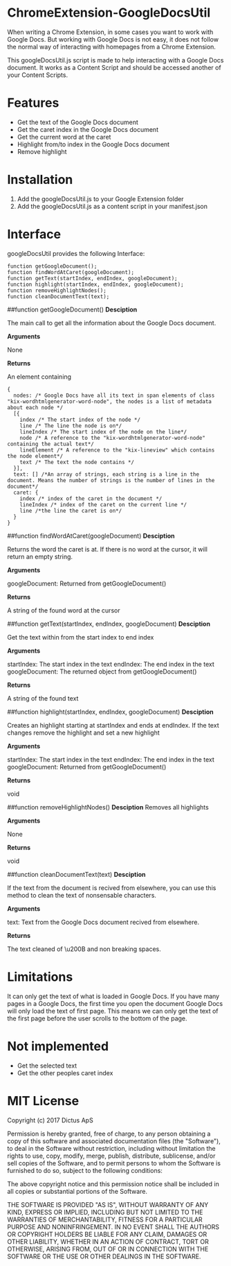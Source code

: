 # ChromeExtension-GoogleDocsUtil
When writing a Chrome Extension, in some cases you want to work with Google Docs. 
But working with Google Docs is not easy, it does not follow the normal way of interacting with homepages from a Chrome Extension. 

This googleDocsUtil.js script is made to help interacting with a Google Docs document. It works as a Content Script and should be accessed another of your Content Scripts.


# Features
- Get the text of the Google Docs document
- Get the caret index in the Google Docs document
- Get the current word at the caret
- Highlight from/to index in the Google Docs document
- Remove highlight

# Installation
1. Add the googleDocsUtil.js to your Google Extension folder
2. Add the googleDocsUtil.js as a content script in your manifest.json

# Interface
googleDocsUtil provides the following Interface: 

```
function getGoogleDocument();
function findWordAtCaret(googleDocument);
function getText(startIndex, endIndex, googleDocument);
function highlight(startIndex, endIndex, googleDocument);
function removeHighlightNodes();
function cleanDocumentText(text);
```

##function getGoogleDocument()
**Desciption** 

The main call to get all the information about the Google Docs document.

**Arguments**

None

**Returns** 

An element containing
```
{
  nodes: /* Google Docs have all its text in span elements of class "kix-wordhtmlgenerator-word-node", the nodes is a list of metadata about each node */
  [{
    index /* The start index of the node */
	line /* The line the node is on*/
	lineIndex /* The start index of the node on the line*/
	node /* A reference to the "kix-wordhtmlgenerator-word-node" containing the actual text*/
	lineElement /* A reference to the "kix-lineview" which contains the node element*/
	text /* The text the node contains */
  }],
  text: [] /*An array of strings, each string is a line in the document. Means the number of strings is the number of lines in the document*/ 
  caret: {
    index /* index of the caret in the document */
    lineIndex /* index of the caret on the current line */
    line /*the line the caret is on*/
  }
}
```

##function findWordAtCaret(googleDocument)
**Desciption** 

Returns the word the caret is at. If there is no word at the cursor, it will return an empty string.

**Arguments** 

googleDocument: Returned from getGoogleDocument()

**Returns** 

A string of the found word at the cursor

##function getText(startIndex, endIndex, googleDocument)
**Desciption** 

Get the text within from the start index to end index

**Arguments** 

startIndex: The start index in the text
endIndex: The end index in the text
googleDocument: The returned object from getGoogleDocument() 

**Returns** 

A string of the found text


##function highlight(startIndex, endIndex, googleDocument)
**Desciption** 

Creates an highlight starting at startIndex and ends at endIndex. If the text changes remove the highlight and set a new highlight

**Arguments** 

startIndex: The start index in the text
endIndex: The end index in the text
googleDocument: Returned from getGoogleDocument()

**Returns** 

void
 
##function removeHighlightNodes()
**Desciption** 
Removes all highlights

**Arguments** 

None

**Returns** 

void

##function cleanDocumentText(text)
**Desciption** 

If the text from the document is recived from elsewhere, you can use this method to clean the text of nonsensable characters.
 
**Arguments** 

text: Text from the Google Docs document recived from elsewhere. 

**Returns** 

The text cleaned of \u200B and non breaking spaces.

# Limitations
It can only get the text of what is loaded in Google Docs. 
If you have many pages in a Google Docs, the first time you open the document Google Docs will only load the text of first page. This means we can only get the text of the first page before the user scrolls to the bottom of the page. 

# Not implemented
- Get the selected text
- Get the other peoples caret index
 

# MIT License 
Copyright (c) 2017 Dictus ApS

Permission is hereby granted, free of charge, to any person obtaining a copy
of this software and associated documentation files (the "Software"), to deal
in the Software without restriction, including without limitation the rights
to use, copy, modify, merge, publish, distribute, sublicense, and/or sell
copies of the Software, and to permit persons to whom the Software is
furnished to do so, subject to the following conditions:

The above copyright notice and this permission notice shall be included in all
copies or substantial portions of the Software.

THE SOFTWARE IS PROVIDED "AS IS", WITHOUT WARRANTY OF ANY KIND, EXPRESS OR
IMPLIED, INCLUDING BUT NOT LIMITED TO THE WARRANTIES OF MERCHANTABILITY,
FITNESS FOR A PARTICULAR PURPOSE AND NONINFRINGEMENT. IN NO EVENT SHALL THE
AUTHORS OR COPYRIGHT HOLDERS BE LIABLE FOR ANY CLAIM, DAMAGES OR OTHER
LIABILITY, WHETHER IN AN ACTION OF CONTRACT, TORT OR OTHERWISE, ARISING FROM,
OUT OF OR IN CONNECTION WITH THE SOFTWARE OR THE USE OR OTHER DEALINGS IN THE
SOFTWARE.